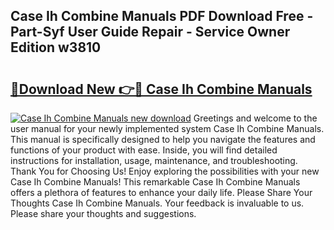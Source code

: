 ## Case Ih Combine Manuals PDF Download Free - Part-Syf User Guide Repair - Service Owner Edition w3810

# <h2><a href="http://bc95181.oget.top/?id=Case+Ih+Combine+Manuals">🔗Download New 👉🔴 Case Ih Combine Manuals</a></h2>

[![Case Ih Combine Manuals new download](https://i.imgur.com/5g1atiW.png)](http://bc95181.oget.top/?id=Case+Ih+Combine+Manuals)
Greetings and welcome to the user manual for your newly implemented system Case Ih Combine Manuals. This manual is specifically designed to help you navigate the features and functions of your product with ease. Inside, you will find detailed instructions for installation, usage, maintenance, and troubleshooting. Thank You for Choosing Us! Enjoy exploring the possibilities with your new Case Ih Combine Manuals! This remarkable Case Ih Combine Manuals offers a plethora of features to enhance your daily life. Please Share Your Thoughts Case Ih Combine Manuals. Your feedback is invaluable to us. Please share your thoughts and suggestions.
